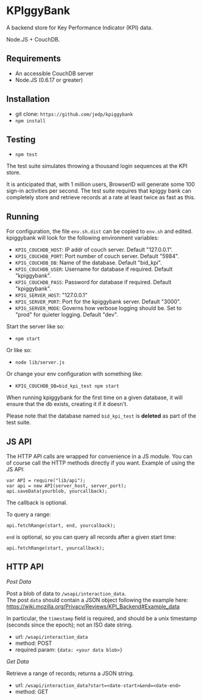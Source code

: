 KPIggyBank
==========

A backend store for Key Performance Indicator (KPI) data.

Node.JS + CouchDB.

Requirements
------------

- An accessible CouchDB server
- Node.JS (0.6.17 or greater)

Installation
------------

- git clone: `https://github.com/jedp/kpiggybank`
- `npm install`

Testing
-------

- `npm test`

The test suite simulates throwing a thousand login sequences at the KPI store.

It is anticipated that, with 1 million users, BrowserID will generate some 
100 sign-in activities per second.  The test suite requires that kpiggy bank
can completely store and retrieve records at a rate at least twice as fast
as this.

Running
-------

For configuration, the file `env.sh.dist` can be copied to `env.sh` and edited.
kpiggybank will look for the following environment variables:

- `KPIG_COUCHDB_HOST`: IP addr of couch server.  Default "127.0.0.1".
- `KPIG_COUCHDB_PORT`: Port number of couch server.  Default "5984".
- `KPIG_COUCHDB_DB`: Name of the database.  Default "bid_kpi".
- `KPIG_COUCHDB_USER`: Username for database if required.  Default "kpiggybank".
- `KPIG_COUCHDB_PASS`: Password for database if required.  Default "kpiggybank".
- `KPIG_SERVER_HOST`: "127.0.0.1"
- `KPIG_SERVER_PORT`: Port for the kpiggybank server.  Default "3000".
- `KPIG_SERVER_MODE`: Governs how verbose logging should be.  Set to "prod" for quieter logging.  Default "dev".

Start the server like so:

- `npm start`


Or like so:

- `node lib/server.js`

Or change your env configuration with something like:

- `KPIG_COUCHDB_DB=bid_kpi_test npm start`

When running kpiggybank for the first time on a given database, it will 
ensure that the db exists, creating it if it doesn't.

Please note that the database named `bid_kpi_test` is **deleted** as part of the 
test suite.


JS API
------

The HTTP API calls are wrapped for convenience in a JS module.  You can of 
course call the HTTP methods directly if you want.  Example of using the JS
API:

    var API = require("lib/api");
    var api = new API(server_host, server_port);
    api.saveData(yourblob, yourcallback);

The callback is optional.

To query a range:

    api.fetchRange(start, end, yourcalback);

`end` is optional, so you can query all records after a given start time:

    api.fetchRange(start, yourcallback);

HTTP API
--------

*Post Data*

Post a blob of data to `/wsapi/interaction_data`.  
The post `data` should contain a JSON object following
the example here: 
https://wiki.mozilla.org/Privacy/Reviews/KPI_Backend#Example_data

In particular, the `timestamp` field is required, and should be a unix 
timestamp (seconds since the epoch); not an ISO date string.

- url: `/wsapi/interaction_data`
- method: POST
- required param: `{data: <your data blob>}`

*Get Data*

Retrieve a range of records; returns a JSON string.

- url: `/wsapi/interaction_data?start=<date-start>&end=<date-end>`
- method: GET


